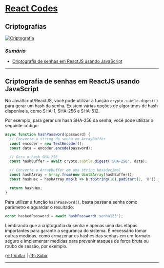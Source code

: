 # [React Codes](https://github.com/systemboys/React_Codes#react-codes "React Codes")

## Criptografias

[![Criptografia](https://github.com/systemboys/React_Codes/raw/main/Seguran%C3%A7a/Criptografias/images/seguranca-da-informacao.jpg "Criptografia")](https://github.com/systemboys/React_Codes/raw/main/Seguran%C3%A7a/Criptografias/images/seguranca-da-informacao.jpg "Criptografia")

### *Sumário*

- [Criptografia de senhas em ReactJS usando JavaScript](#criptografia-de-senhas-em-reactjs-usando-javascript "Criptografia de senhas em ReactJS usando JavaScript")

---

## Criptografia de senhas em ReactJS usando JavaScript

No JavaScript/ReactJS, você pode utilizar a função `crypto.subtle.digest()` para gerar um hash da senha. Existem várias opções de algoritmos de hash disponíveis, como SHA-1, SHA-256 e SHA-512.

Por exemplo, para gerar um hash SHA-256 da senha, você pode utilizar o seguinte código:

```jsx
async function hashPassword(password) {
  // Converte a string da senha em ArrayBuffer
  const encoder = new TextEncoder();
  const data = encoder.encode(password);

  // Gera o hash SHA-256
  const hashBuffer = await crypto.subtle.digest('SHA-256', data);

  // Converte o ArrayBuffer em uma string hexadecimal
  const hashArray = Array.from(new Uint8Array(hashBuffer));
  const hashHex = hashArray.map(b => b.toString(16).padStart(2, '0')).join('');

  return hashHex;
}
```

Para utilizar a função `hashPassword()`, basta passar a senha como parâmetro e aguardar o resultado:

```jsx
const hashedPassword = await hashPassword('senha123');
```

Lembrando que a criptografia da senha é apenas uma das etapas importantes para garantir a segurança do sistema. É necessário tomar outras medidas, como armazenar os hashes das senhas em um formato seguro e implementar medidas para prevenir ataques de força bruta ou roubo de sessão, por exemplo.

[(&larr;) Voltar](https://github.com/systemboys/React_Codes#react-codes "Voltar ao SumÃ¡rio") | 
[(&uarr;) Subir](#sum%C3%A1rio "Subir para o topo")

---

